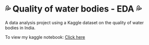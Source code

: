 # 💦 Quality of water bodies - EDA 💦

A data analysis project using a Kaggle dataset on the quality of water bodies in India. 

To view my kaggle notebook: <a href="https://www.kaggle.com/code/riyaannthomas/quality-of-water-bodies-eda"> Click here </a>
